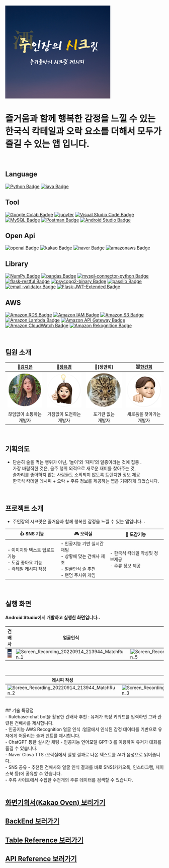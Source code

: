 ![매치런 텍스트 이펙트1](https://raw.githubusercontent.com/V3690/Design/develop/%EA%B9%83%ED%97%88%EB%B8%8C%EB%A1%9C%EA%B3%A0.PNG)
<br/>
# 즐거움과 함께 행복한 감정을 느낄 수 있는<br/> 한국식 칵테일과 오락 요소를 더해서 모두가 즐길 수 있는 앱 입니다.

<br/>

## Language <br/>
[![Python Badge](https://img.shields.io/badge/Python-3776AB?style=flat&logo=Python&logoColor=white)](https://www.python.org/downloads/)
[![java Badge](https://img.shields.io/badge/-java-orange?style=flat)](https://www.oracle.com/java/technologies/downloads/)
<br/>

## Tool<br/>
[![Google Colab Badge](https://img.shields.io/badge/Google%20Colab-F9AB00?style=flat&logo=Google%20Colab&logoColor=white)](https://colab.research.google.com/?hl=ko)
[![jupyter](https://img.shields.io/badge/jupyter-F37626?style=flat&logo=jupyter&logoColor=white)](https://colab.research.google.com/?hl=ko)
[![Visual Studio Code Badge](https://img.shields.io/badge/Visual%20Studio%20Code-007ACC?style=flat&logo=Visual%20Studio%20Code&logoColor=white)](https://code.visualstudio.com/download)
[![MySQL Badge](https://img.shields.io/badge/MySQL-4479A1?style=flat&logo=MySQL&logoColor=white)](https://www.mysql.com/downloads/)
[![Postman Badge](https://img.shields.io/badge/Postman-FF6C37?style=flat&logo=Postman&logoColor=white)](https://www.postman.com/downloads/)
[![Android Studio Badge](https://img.shields.io/badge/Android%20Studio-3DDC84?style=flat&logo=Android%20Studio&logoColor=white)](https://developer.android.com/studio)
<br/>

## Open Api<br/>
[![openai Badge](https://img.shields.io/badge/openai-412991?style=flat&logo=openai&logoColor=white)](https://colab.research.google.com/?hl=ko)
[![kakao Badge](https://img.shields.io/badge/kakao-FFCD00?style=flat&logo=[kakao&logoColor=white)](https://colab.research.google.com/?hl=ko)
[![naver Badge](https://img.shields.io/badge/naver-03C75A?style=flat&logo=naver&logoColor=white)](https://code.visualstudio.com/download)
[![amazonaws Badge](https://img.shields.io/badge/amazonaws-232F3E?style=flat&logo=amazonaws&logoColor=white)](https://www.mysql.com/downloads/)
<br/>


## Library<br/>
[![NumPy Badge](https://img.shields.io/badge/NumPy-013243?style=flat&logo=NumPy&logoColor=white)](https://numpy.org/install/)
[![pandas Badge](https://img.shields.io/badge/pandas-150458?style=flat&logo=pandas&logoColor=white)](https://pandas.pydata.org/)
[![mysql-connector-python Badge](https://img.shields.io/badge/mysql%20connector-python-3776AB?style=flat&logo=mysql%20connector-python&logoColor=white)](https://pypi.org/project/mysql-connector-python/)
[![flask-restful Badge](https://img.shields.io/badge/flask-restful-000000?style=flat&logo=flask-restful&logoColor=white)](https://flask-restful.readthedocs.io/en/latest/installation.html)
[![psycopg2-binary Badge](https://img.shields.io/badge/psycopg2-binary-FF6C37?style=flat&logo=psycopg2-binary&logoColor=white)](https://pypi.org/project/psycopg2-binary/)
[![passlib Badge](https://img.shields.io/badge/passlib-512BD4?style=flat&logo=passlib&logoColor=white)](https://pypi.org/project/passlib/)
[![email-validator Badge](https://img.shields.io/badge/email-validator-FF6C37?style=flat&logo=email-validator&logoColor=white)](https://pypi.org/project/email-validator/)
[![Flask-JWT-Extended Badge](https://img.shields.io/badge/Flask-JWT%20Extended-FF6C37?style=flat&logo=Flask-JWT%20Extended&logoColor=white)](https://pypi.org/project/Flask-JWT-Extended/)
<br/>

## AWS<br/>
[![Amazon RDS Badge](https://img.shields.io/badge/AWS%20RDS-4479A1?style=flat&logo=Amazon%20RDS&logoColor=white)](https://aws.amazon.com/ko/rds/)
[![Amazon IAM Badge](https://img.shields.io/badge/AWS%20IAM-red?style=flat&logo=Amazon%20IAM&logoColor=white)](https://aws.amazon.com/ko/rds/)
[![Amazon S3 Badge](https://img.shields.io/badge/AWS%20S3-569A31?style=flat&logo=Amazon%20S3&logoColor=white)](https://aws.amazon.com/ko/s3/)
[![Amazon Lambda Badge](https://img.shields.io/badge/AWS%20Lambda-FF9900?style=flat&logo=AWS%20Lambda&logoColor=white)](https://aws.amazon.com/ko/lambda/)
[![Amazon API Gateway Badge](https://img.shields.io/badge/AWS%20API%20Gateway-blue?style=flat&logo=AWS%20API%20Gateway&logoColor=white)](https://aws.amazon.com/ko/api-gateway/)
[![Amazon CloudWatch Badge](https://img.shields.io/badge/AWS%20CloudWatch-FF4F8B?style=flat&logo=AWS%20CloudWatch&logoColor=white)](https://aws.amazon.com/ko/cloudwatch/)
[![Amazon Rekognition Badge](https://img.shields.io/badge/AWS%20Rekognition-blueviolet?style=flat&logo=AWS%20Rekognition&logoColor=white)](https://aws.amazon.com/ko/rekognition/)

<br/>

## 팀원 소개<br/>

|:rabbit:[김지은]|:dog:[장유경]|:snake:[정만희]|:mouse:[한건희]|
|:---:|:---:|:---:|:---:|
|![지은](https://github.com/V3690/Design/blob/develop/%EC%A0%9C%EC%9E%91/%EC%A7%80%EC%9D%80%ED%94%84%EB%A1%9C%ED%95%84.png)|![유경](https://github.com/V3690/Design/blob/develop/%EC%A0%9C%EC%9E%91/%EC%9C%A0%EA%B2%BD%20%ED%94%84%EB%A1%9C%ED%95%84.png)|![만희](https://github.com/V3690/Design/blob/develop/%EC%A0%9C%EC%9E%91/%EB%A7%8C%ED%9D%AC%20%ED%94%84%EB%A1%9C%ED%95%84.png)|![건희](https://github.com/V3690/Design/blob/develop/%EC%A0%9C%EC%9E%91/%EA%B1%B4%ED%9D%AC%20%ED%94%84%EB%A1%9C%ED%95%84.png)|
|끊임없이 소통하는<br/>개발자|거침없이 도전하는<br/>개발자|포기란 없는<br/>개발자|새로움을 찾아가는<br/>개발자|

[김지은]:https://github.com/kimjieun990525
[장유경]:https://github.com/yugyeong1
[장만희]:https://github.com/leopard4
[한건희]:https://github.com/zzanggeonui

<br/>

## 기획의도
- 단순히 술을 먹는 행위가 아닌, ‘놀이’와 ‘재미’의 일종이라는 것에 집중 .<br/>
가장 바람직한 것은, 음주 행위 외적으로 새로운 재미를 찾아주는 것,<br/>
술자리를 좋아하지 않는 사람들도 소외되지 않도록 트렌디한 정보 제공<br/>
한국식 칵테일 레시피  +  오락  +  주류 정보를 제공하는 앱읍 기획하게 되었습니다.<br/>


<br/>

## 프로젝트 소개<br/>
- 주인장의 시크릿은 즐거움과 함께 행복한 감정을 느낄 수 있는 앱입니다.  .<br/>

|:+1: SNS 기능|:video_game: 오락실|:notebook_with_decorative_cover: 도감기능|
|---|---|---|
|- 이미지와 텍스트 업로드 기능<br/>- 도감 좋아요 기능 <br/>- 칵테일 레시피 작성|- 인공지능 기반 실시간 채팅<br/>- 상황에 맞는 건배사 제조 <br/>- 얼굴인식 술 추천 <br/>- 랜덤 주사위 게임|- 한국식 칵테일 작성및 정보제공  <br/>- 주류 정보 제공|
<br/>

## 실행 화면 <br/>
#### Android Studio에서 개발하고 실행한 화면입니다..<br/>
|건배사|얼굴인식|Gpt 기반 실시간 채팅|
|---|---|---|
|![Screen_Recording_20220914_213944_MatchRun_6](https://github.com/V3690/Design/blob/develop/%EC%98%81%EC%83%81/gif/%EA%B1%B4%EB%B0%B0%EC%82%AC_AdobeExpress.gif)|![Screen_Recording_20220914_213944_MatchRun_1](https://github.com/V3690/Design/blob/develop/%EC%98%81%EC%83%81/gif/%EC%96%BC%EA%B5%B4%EC%9D%B8%EC%8B%9D_AdobeExpress.gif)|![Screen_Recording_20220914_213944_MatchRun_5]()|
<br/>

|레시피 작성|술 도감 조회|레시피 조회|
|---|---|---|
|![Screen_Recording_20220914_213944_MatchRun_2](https://github.com/V3690/Design/blob/develop/%EC%98%81%EC%83%81/gif/%EB%A0%88%EC%8B%9C%ED%94%BC%EC%9E%91%EC%84%B1_AdobeExpress.gif)|![Screen_Recording_20220914_213944_MatchRun_3](https://github.com/V3690/Design/blob/develop/%EC%98%81%EC%83%81/gif/%EC%88%A0%EB%8F%84%EA%B0%90_AdobeExpress.gif)|![Screen_Recording_20220914_213944_MatchRun_4](https://github.com/V3690/Design/blob/develop/%EC%98%81%EC%83%81/gif/%EB%A0%88%EC%8B%9C%ED%94%BC%EC%9E%91%EC%84%B1_AdobeExpress.gif)|
<br/>
## 기술 특장점<br/>
- Rulebase-chat bot을 활용한 건배사 추천 : 유저가 특정 키워드를 입력하면 그와 관련된 건배사를 제시합니다.<br/>
- 인공지능 AWS Recognition 얼굴 인식 :얼굴에서 인식된 감정 데이터를 기반으로 유저에게 어울리는 술과 멘트를 제시합니다.<br/>
- ChatGPT 통한 실시간 채팅 - 인공지능 언어모델 GPT-3 를 이용하여 유저가 대화를 즐길 수 있습니다.<br/>
- Naver Clova TTS :오락실에서 실행 결과로 나온 텍스트를 AI가 음성으로 읽어줍니다.<br/>
- SNS 공유 - 추천된 건배사와 얼굴 인식 결과를 바로 SNS(카카오톡, 인스타그램, 페이스북 등)에 공유할 수 있습니다.<br/>
- 주류 사이트에서 수집한 수천개의 주류 데이터를 검색할 수 있습니다. <br/>

<br/>

## [화면기획서(Kakao Oven) 보러가기]<br/>
[화면기획서(Kakao Oven) 보러가기]: https://ovenapp.io/project/paZcyXQ1Q0lx7gyCZaebUyzliBt10tiS#UHkgY

## [BackEnd 보러가기]<br/>
[BackEnd 보러가기]: https://github.com/V3690/AlcoholServer

## [Table Reference 보러가기]<br/>
[Table Reference 보러가기]: https://www.erdcloud.com/d/cp2BH3T4pAQvAFZAX

## [API Reference 보러가기]<br/>
[API Reference 보러가기]: https://v369-0.gitbook.io/alcohol-docs/


